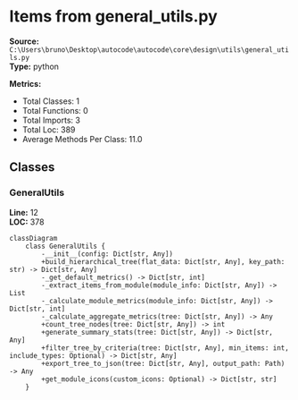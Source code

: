 # Items from general_utils.py

**Source:** `C:\Users\bruno\Desktop\autocode\autocode\core\design\utils\general_utils.py`  
**Type:** python

**Metrics:**
- Total Classes: 1
- Total Functions: 0
- Total Imports: 3
- Total Loc: 389
- Average Methods Per Class: 11.0

## Classes

### GeneralUtils

**Line:** 12  
**LOC:** 378  

```mermaid
classDiagram
    class GeneralUtils {
        -__init__(config: Dict[str, Any])
        +build_hierarchical_tree(flat_data: Dict[str, Any], key_path: str) -> Dict[str, Any]
        -_get_default_metrics() -> Dict[str, int]
        -_extract_items_from_module(module_info: Dict[str, Any]) -> List
        -_calculate_module_metrics(module_info: Dict[str, Any]) -> Dict[str, int]
        -_calculate_aggregate_metrics(tree: Dict[str, Any]) -> Any
        +count_tree_nodes(tree: Dict[str, Any]) -> int
        +generate_summary_stats(tree: Dict[str, Any]) -> Dict[str, Any]
        +filter_tree_by_criteria(tree: Dict[str, Any], min_items: int, include_types: Optional) -> Dict[str, Any]
        +export_tree_to_json(tree: Dict[str, Any], output_path: Path) -> Any
        +get_module_icons(custom_icons: Optional) -> Dict[str, str]
    }

```

